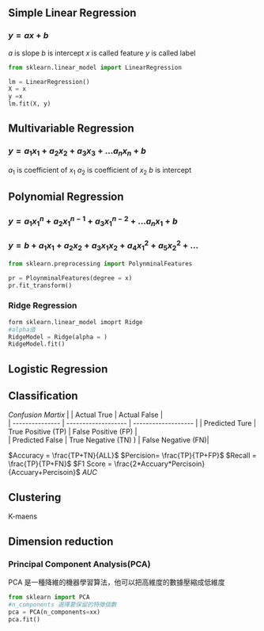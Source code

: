 

## Simple Linear Regression

### $y=ax+b$
$a$ is slope
$b$ is intercept 
$x$ is called feature
$y$ is called label
```Python
from sklearn.linear_model import LinearRegression

lm = LinearRegression()
X = x
y =x
lm.fit(X, y)
```

## Multivariable Regression
### $y=a_1x_1+a_2x_2+a_3x_3+...a_nx_n+b$
$a_1$ is coefficient of $x_1$
$a_2$ is coefficient of $x_2$
$b$ is intercept 



## Polynomial Regression

### $y = a_1x_1^n+a_2x_1^{n-1}+a_3x_1^{n-2}+...a_nx_1+b$
### $y = b+a_1x_1+a_2x_2+a_3x_1x_2+a_4x_1^2+a_5x_2^2+...$

```Python
from sklearn.preprocessing import PolynminalFeatures

pr = PloynminalFeatures(degree = x)
pr.fit_transform()

```


### Ridge Regression
```Python
form sklearn.linear_model imoprt Ridge
#alpha值
RidgeModel = Ridge(alpha = )
RidgeModel.fit()

```


## Logistic Regression


## Classification

$Confusion\ Martix$
|                 | Actual True         | Actual False        |     
| --------------- | ------------------- | ------------------- |
| Predicted Ture  | True Positive (TP)  | False Positive (FP) |    
| Predicted False | True Negative (TN)  ) | False Negative (FN)|   

$Accuracy = \frac{TP+TN}{ALL}$
$Percision= \frac{TP}{TP+FP}$
$Recall = \frac{TP}{TP+FN}$
$F1 Score = \frac{2*Accuary*Percisoin}{Accuary+Percisoin}$
$AUC$

 
## Clustering

K-maens


## Dimension reduction

### Principal Component Analysis(PCA)
PCA 是一種降維的機器學習算法，他可以把高維度的數據壓縮成低維度
```Python
from sklearn import PCA
#n_components 選擇要保留的特徵個數
pca = PCA(n_components=xx)
pca.fit()

```

